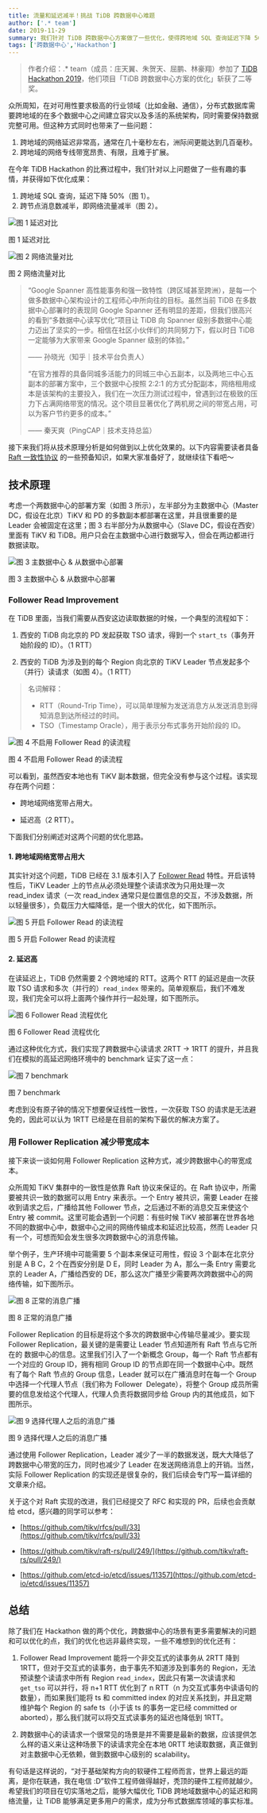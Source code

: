 ```yaml
---
title: 流量和延迟减半！挑战 TiDB 跨数据中心难题
author: ['.* team']
date: 2019-11-29
summary: 我们针对 TiDB 跨数据中心方案做了一些优化，使得跨地域 SQL 查询延迟下降 50%，跨节点消息数减半，即网络流量减半。
tags: ['跨数据中心','Hackathon']
---
```


>作者介绍：.* team（成员：庄天翼、朱贺天、屈鹏、林豪翔）参加了 [TiDB Hackathon 2019](https://pingcap.com/community-cn/hackathon2019/)，他们项目「TiDB 跨数据中心方案的优化」斩获了二等奖。

众所周知，在对可用性要求极高的行业领域（比如金融、通信），分布式数据库需要跨地域的在多个数据中心之间建立容灾以及多活的系统架构，同时需要保持数据完整可用。但这种方式同时也带来了一些问题：

1. 跨地域的网络延迟非常高，通常在几十毫秒左右，洲际间更能达到几百毫秒。
2. 跨地域的网络专线带宽昂贵、有限，且难于扩展。

在今年 TiDB Hackathon 的比赛过程中，我们针对以上问题做了一些有趣的事情，并获得如下优化成果：

1. 跨地域 SQL 查询，延迟下降 50%（图 1）。
2. 跨节点消息数减半，即网络流量减半（图 2）。

![图 1 延迟对比](media/geographic-data-distribution-traffic-and-latency-halved/1-延迟对比.png)

<div class="caption-center">图 1 延迟对比</div>

![图 2 网络流量对比](media/geographic-data-distribution-traffic-and-latency-halved/2-网络流量对比.png)

<div class="caption-center">图 2 网络流量对比</div>

>“Google Spanner 高性能事务和强一致特性（跨区域甚至跨洲），是每一个做多数据中心架构设计的工程师心中所向往的目标。虽然当前 TiDB 在多数据中心部署时的表现同 Google Spanner 还有明显的差距，但我们很高兴的看到“多数据中心读写优化”项目让 TiDB 向 Spanner 级别多数据中心能力迈出了坚实的一步。相信在社区小伙伴们的共同努力下，假以时日 TiDB 一定能够为大家带来 Google Spanner 级别的体验。”
>
>—— 孙晓光（知乎｜技术平台负责人）
>
>“在官方推荐的具备同城多活能力的同城三中心五副本，以及两地三中心五副本的部署方案中，三个数据中心按照 2:2:1 的方式分配副本，网络租用成本是该架构的主要投入，我们在一次压力测试过程中，曾遇到过在极致的压力下占满网络带宽的情况。这个项目显著优化了两机房之间的带宽占用，可以为客户节约更多的成本。”
>
>—— 秦天爽（PingCAP｜技术支持总监）

接下来我们将从技术原理分析是如何做到以上优化效果的。以下内容需要读者具备 [Raft 一致性协议](https://raft.github.io/) 的一些预备知识，如果大家准备好了，就继续往下看吧～

## 技术原理

考虑一个两数据中心的部署方案（如图 3 所示），左半部分为主数据中心（Master DC，假设在北京）TiKV 和 PD 的多数副本都部署在这里，并且很重要的是 Leader 会被固定在这里；图 3 右半部分为从数据中心（Slave DC，假设在西安）里面有 TiKV 和 TiDB。用户只会在主数据中心进行数据写入，但会在两边都进行数据读取。

![图 3 主数据中心 & 从数据中心部署](media/geographic-data-distribution-traffic-and-latency-halved/3-主数据中心-从数据中心部署.png)

<div class="caption-center">图 3 主数据中心 & 从数据中心部署</div>

### Follower Read Improvement

在 TiDB 里面，当我们需要从西安这边读取数据的时候，一个典型的流程如下：

1. 西安的 TiDB 向北京的 PD 发起获取 TSO 请求，得到一个 `start_ts`（事务开始阶段的 ID）。（1 RTT）

2. 西安的 TiDB 为涉及到的每个 Region 向北京的 TiKV Leader 节点发起多个（并行）读请求（如图 4）。（1 RTT）

>名词解释：
>
>* RTT（Round-Trip Time），可以简单理解为发送消息方从发送消息到得知消息到达所经过的时间。
>* TSO（Timestamp Oracle），用于表示分布式事务开始阶段的 ID。

![图 4 不启用 Follower Read 的读流程](media/geographic-data-distribution-traffic-and-latency-halved/4-不启用-Follower-Read-的读流程.png)

<div class="caption-center">图 4 不启用 Follower Read 的读流程</div>

可以看到，虽然西安本地也有 TiKV 副本数据，但完全没有参与这个过程。该实现存在两个问题：

* 跨地域网络宽带占用大。

* 延迟高（2 RTT）。

下面我们分别阐述对这两个问题的优化思路。

#### 1. 跨地域网络宽带占用大

其实针对这个问题，TiDB 已经在 3.1 版本引入了 [Follower Read](https://pingcap.com/blog-cn/follower-read-the-new-features-of-tidb/) 特性。开启该特性后，TiKV Leader 上的节点从必须处理整个读请求改为只用处理一次 read_index 请求（一次 read_index 通常只是位置信息的交互，不涉及数据，所以轻量很多），负载压力大幅降低，是一个很大的优化，如下图所示。

![图 5 开启 Follower Read 的读流程](media/geographic-data-distribution-traffic-and-latency-halved/5-开启-Follower-Read-的读流程.png)

<div class="caption-center">图 5 开启 Follower Read 的读流程</div>

#### 2. 延迟高

在读延迟上，TiDB 仍然需要 2 个跨地域的 RTT。这两个 RTT 的延迟是由一次获取 TSO 请求和多次（并行的）`read_index` 带来的。简单观察后，我们不难发现，我们完全可以将上面两个操作并行一起处理，如下图所示。

![图 6 Follower Read 流程优化](media/geographic-data-distribution-traffic-and-latency-halved/6-Follower-Read-流程优化.png)

<div class="caption-center">图 6 Follower Read 流程优化</div>

通过这种优化方式，我们实现了跨数据中心读请求 2RTT -> 1RTT 的提升，并且我们在模拟的高延迟网络环境中的 benchmark 证实了这一点：

![图 7 benchmark](media/geographic-data-distribution-traffic-and-latency-halved/7-benchmark.png)

<div class="caption-center">图 7 benchmark</div>

考虑到没有原子钟的情况下想要保证线性一致性，一次获取 TSO 的请求是无法避免的，因此可以认为 1RTT 已经是在目前的架构下最优的解决方案了。

### 用 Follower Replication 减少带宽成本

接下来谈一谈如何用 Follower Replication 这种方式，减少跨数据中心的带宽成本。

众所周知 TiKV 集群中的一致性是依靠 Raft 协议来保证的。在 Raft 协议中，所需要被共识一致的数据可以用 Entry 来表示。一个 Entry 被共识，需要 Leader 在接收到请求之后，广播给其他 Follower 节点，之后通过不断的消息交互来使这个 Entry 被 commit。这里可能会遇到一个问题：有些时候 TiKV 被部署在世界各地不同的数据中心中，数据中心之间的网络传输成本和延迟比较高，然而 Leader 只有一个，可想而知会发生很多次跨数据中心的消息传输。

举个例子，生产环境中可能需要 5 个副本来保证可用性，假设 3 个副本在北京分别是 A B C，2 个在西安分别是 D E，同时 Leader 为 A，那么一条 Entry 需要北京的 Leader A，广播给西安的 DE，那么这次广播至少需要两次跨数据中心的网络传输，如下图所示。

![图 8 正常的消息广播](media/geographic-data-distribution-traffic-and-latency-halved/8-正常的消息广播.png)

<div class="caption-center">图 8 正常的消息广播</div>

Follower Replication 的目标是将这个多次的跨数据中心传输尽量减少。要实现 Follower Replication，最关键的是需要让 Leader 节点知道所有 Raft 节点与它所在的 数据中心的信息。这里我们引入了一个新概念 Group，每一个 Raft 节点都有一个对应的 Group ID，拥有相同 Group ID 的节点即在同一个数据中心中。既然有了每个 Raft 节点的 Group 信息，Leader 就可以在广播消息时在每一个 Group 中选择一个代理人节点（我们称为 Follower  Delegate），将整个 Group 成员所需要的信息发给这个代理人，代理人负责将数据同步给 Group 内的其他成员，如下图所示。

![图 9 选择代理人之后的消息广播](media/geographic-data-distribution-traffic-and-latency-halved/9-选择代理人之后的消息广播.png)

<div class="caption-center">图 9 选择代理人之后的消息广播</div>

通过使用 Follower Replication，Leader 减少了一半的数据发送，既大大降低了跨数据中心带宽的压力，同时也减少了 Leader 在发送网络消息上的开销。当然，实际 Follower Replication 的实现还是很复杂的，我们后续会专门写一篇详细的文章来介绍。

关于这个对 Raft 实现的改进，我们已经提交了 RFC 和实现的 PR，后续也会贡献给 etcd，感兴趣的同学可以参考：

* [https://github.com/tikv/rfcs/pull/33](https://github.com/tikv/rfcs/pull/33)

* [https://github.com/tikv/raft-rs/pull/249/](https://github.com/tikv/raft-rs/pull/249/)

* [https://github.com/etcd-io/etcd/issues/11357](https://github.com/etcd-io/etcd/issues/11357)

## 总结

除了我们在 Hackathon 做的两个优化，跨数据中心的场景有更多需要解决的问题和可以优化的点，我们的优化也远非最终实现，一些不难想到的优化还有：

1. Follower Read Improvement 能将一个非交互式的读事务从 2RTT 降到 1RTT，但对于交互式的读事务，由于事先不知道涉及到事务的 Region，无法预读整个读请求中所有 Region `read_index`，因此只有第一次读请求和 `get_tso` 可以并行，将 n+1 RTT 优化到了 n RTT（n 为交互式事务中读语句的数量），而如果我们能将 ts 和 committed index 的对应关系找到，并且定期维护每个 Region 的 safe ts（小于该 ts 的事务一定已经 committed or aborted），那么我们就可以将交互式读事务的延迟也降低到 1RTT。

2. 跨数据中心的读请求一个很常见的场景是并不需要是最新的数据，应该提供怎么样的语义来让这种场景下的读请求完全在本地 0RTT 地读取数据，真正做到对主数据中心无依赖，做到数据中心级别的 scalability。

有句话是这样说的，“对于基础架构方向的软硬件工程师而言，世界上最远的距离，是你在联通，我在电信 :D”软件工程师做得越好，秃顶的硬件工程师就越少。希望我们的项目在切实落地之后，能够大幅优化 TiDB 跨地域数据中心的延迟和网络流量，让 TiDB 能够满足更多用户的需求，成为分布式数据库领域的事实标准。
